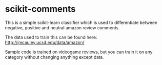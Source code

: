 # scikit-comments

This is a simple scikit-learn classifier which is used to differentiate between negative, positive and neutral amazon review comments.

The data used to train this can be found here: http://jmcauley.ucsd.edu/data/amazon/

Sample code is trained on videogame reviews, but you can train it on any category without changing anything except data.
